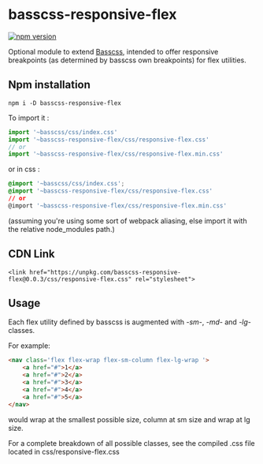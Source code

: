 
# basscss-responsive-flex

[![npm version](https://badge.fury.io/js/basscss-responsive-flex.svg)](https://badge.fury.io/js/basscss-responsive-flex)

Optional module to extend [Basscss](http://basscss.com), intended to offer responsive breakpoints (as determined by basscss own breakpoints) for flex utilities.

## Npm installation

```
npm i -D basscss-responsive-flex
```

To import it :

```js
import '~basscss/css/index.css'
import '~basscss-responsive-flex/css/responsive-flex.css'
// or
import '~basscss-responsive-flex/css/responsive-flex.min.css'

```

or in css :

```css
@import '~basscss/css/index.css';
@import '~basscss-responsive-flex/css/responsive-flex.css'
// or
@import '~basscss-responsive-flex/css/responsive-flex.min.css'

```

(assuming you're using some sort of webpack aliasing, else import it with the relative node_modules path.)

## CDN Link

```
<link href="https://unpkg.com/basscss-responsive-flex@0.0.3/css/responsive-flex.css" rel="stylesheet">
```

## Usage

Each flex utility defined by basscss is augmented with *-sm-*, *-md-* and *-lg-* classes.

For example:

```html
<nav class='flex flex-wrap flex-sm-column flex-lg-wrap '>
    <a href="#">1</a>
    <a href="#">2</a>
    <a href="#">3</a>
    <a href="#">4</a>
    <a href="#">5</a>
</nav>
```

would wrap at the smallest possible size, column at sm size and wrap at lg size.

For a complete breakdown of all possible classes, see the compiled .css file located in css/responsive-flex.css
